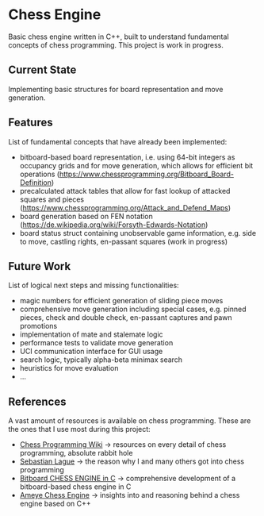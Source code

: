 # Chess Engine

Basic chess engine written in C++, built to understand fundamental concepts of chess programming. This project is work in progress.

## Current State

Implementing basic structures for board representation and move generation.

## Features

List of fundamental concepts that have already been implemented:

- bitboard-based board representation, i.e. using 64-bit integers as occupancy grids and for move generation, which allows for efficient bit operations (https://www.chessprogramming.org/Bitboard_Board-Definition)
- precalculated attack tables that allow for fast lookup of attacked squares and pieces (https://www.chessprogramming.org/Attack_and_Defend_Maps)
- board generation based on FEN notation (https://de.wikipedia.org/wiki/Forsyth-Edwards-Notation)
- board status struct containing unobservable game information, e.g. side to move, castling rights, en-passant squares (work in progress)

## Future Work

List of logical next steps and missing functionalities:

- magic numbers for efficient generation of sliding piece moves
- comprehensive move generation including special cases, e.g. pinned pieces, check and double check, en-passant captures and pawn promotions
- implementation of mate and stalemate logic
- performance tests to validate move generation
- UCI communication interface for GUI usage
- search logic, typically alpha-beta minimax search
- heuristics for move evaluation
- ...

## References

A vast amount of resources is available on chess programming. These are the ones that I use most during this project:

- [Chess Programming Wiki](https://www.chessprogramming.org/Main_Page) &rarr; resources on every detail of chess programming, absolute rabbit hole
- [Sebastian Lague](https://www.youtube.com/watch?v=U4ogK0MIzqk) &rarr; the reason why I and many others got into chess programming
- [Bitboard CHESS ENGINE in C](https://www.youtube.com/playlist?list=PLmN0neTso3Jxh8ZIylk74JpwfiWNI76Cs) &rarr; comprehensive development of a bitboard-based chess engine in C
- [Ameye Chess Engine](https://ameye.dev/notes/chess-engine/) &rarr; insights into and reasoning behind a chess engine based on C++